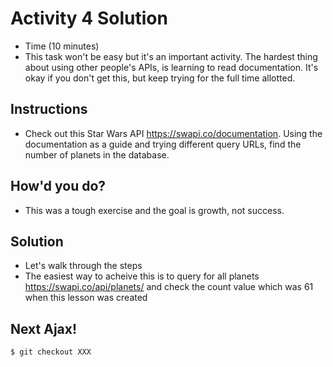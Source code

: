 # Activity 4 Solution
* Time (10 minutes)
* This task won't be easy but it's an important activity. The hardest thing about using other people's APIs, is learning to read documentation. It's okay if you don't get this, but keep trying for the full time allotted.

## Instructions
* Check out this Star Wars API https://swapi.co/documentation. Using the documentation as a guide and trying different query URLs, find the number of planets in the database.

## How'd you do?
* This was a tough exercise and the goal is growth, not success.

## Solution
* Let's walk through the steps
* The easiest way to acheive this is to query for all planets https://swapi.co/api/planets/ and check the count value which was 61 when this lesson was created

## Next Ajax!
`$ git checkout XXX`
